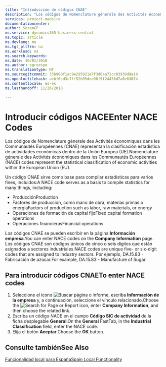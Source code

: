```yaml
---
title: "Introducción de códigos CNAE"
description: "Los códigos de Nomenclature génerale des Activités économiques dans les Communautés Européennes (CNAE) representan la clasificación estadística de actividades económicas dentro de la Unión Europea (UE)."
services: project-madeira
documentationcenter: 
author: SorenGP
ms.service: dynamics365-business-central
ms.topic: article
ms.devlang: na
ms.tgt_pltfrm: na
ms.workload: na
ms.search.keywords: 
ms.date: 10/01/2018
ms.author: sgroespe
ms.translationtype: HT
ms.sourcegitcommit: 33b900f1ac9e295921e7f3d6ea72cc93939d8a1b
ms.openlocfilehash: aebf0ed3c7ff52b95dce06f5f24456d7a0e63074
ms.contentlocale: es-es
ms.lasthandoff: 11/26/2018

---
```

# <a name="enter-nace-codes"></a><span data-ttu-id="4c5e1-103">Introducir códigos NACE</span><span class="sxs-lookup"><span data-stu-id="4c5e1-103">Enter NACE Codes</span></span>
<span data-ttu-id="4c5e1-104">Los códigos de Nomenclature génerale des Activités économiques dans les Communautés Européennes (CNAE) representan la clasificación estadística de actividades económicas dentro de la Unión Europea (UE).</span><span class="sxs-lookup"><span data-stu-id="4c5e1-104">Nomenclature génerale des Activités économiques dans les Communautés Européennes (NACE) codes represent the statistical classification of economic activities within the European Union (EU).</span></span>  

<span data-ttu-id="4c5e1-105">Un código CNAE sirve como base para compilar estadísticas para varios fines, incluidos:</span><span class="sxs-lookup"><span data-stu-id="4c5e1-105">A NACE code serves as a basis to compile statistics for many things, including:</span></span>  

- <span data-ttu-id="4c5e1-106">Producción</span><span class="sxs-lookup"><span data-stu-id="4c5e1-106">Production</span></span>  
- <span data-ttu-id="4c5e1-107">Factores de producción, como mano de obra, materias primas o energía</span><span class="sxs-lookup"><span data-stu-id="4c5e1-107">Factors of production such as labor, raw materials, or energy</span></span>  
- <span data-ttu-id="4c5e1-108">Operaciones de formación de capital fijo</span><span class="sxs-lookup"><span data-stu-id="4c5e1-108">Fixed capital formation operations</span></span>  
- <span data-ttu-id="4c5e1-109">Operaciones financieras</span><span class="sxs-lookup"><span data-stu-id="4c5e1-109">Financial operations</span></span>  

<span data-ttu-id="4c5e1-110">Los códigos CNAE se pueden escribir en la página **Información empresa**.</span><span class="sxs-lookup"><span data-stu-id="4c5e1-110">You can enter NACE codes on the **Company Information** page.</span></span> <span data-ttu-id="4c5e1-111">Los códigos CNAE son códigos únicos de cinco o seis dígitos que están asignados a sectores industriales.</span><span class="sxs-lookup"><span data-stu-id="4c5e1-111">NACE codes are unique five- or six-digit codes that are assigned to industry sectors.</span></span> <span data-ttu-id="4c5e1-112">Por ejemplo, DA.15.83 - Fabricación de azúcar.</span><span class="sxs-lookup"><span data-stu-id="4c5e1-112">For example, DA.15.83 - Manufacture of Sugar.</span></span>  

## <a name="to-enter-nace-codes"></a><span data-ttu-id="4c5e1-113">Para introducir códigos CNAE</span><span class="sxs-lookup"><span data-stu-id="4c5e1-113">To enter NACE codes</span></span>  

1.  <span data-ttu-id="4c5e1-114">Seleccione el icono ![Buscar página o informe](../../media/ui-search/search_small.png "icono Buscar página o informe"), escriba **Información de la empresa** y, a continuación, seleccione el vínculo relacionado.</span><span class="sxs-lookup"><span data-stu-id="4c5e1-114">Choose the ![Search for Page or Report](../../media/ui-search/search_small.png "Search for Page or Report icon") icon, enter **Company Information**, and then choose the related link.</span></span>  
2.  <span data-ttu-id="4c5e1-115">Escriba un código NACE en el campo **Código SIC de actividad** de la ficha desplegable **General**.</span><span class="sxs-lookup"><span data-stu-id="4c5e1-115">On the **General** FastTab, in the **Industrial Classification** field, enter the NACE code.</span></span>  
3.  <span data-ttu-id="4c5e1-116">Elija el botón **Aceptar**.</span><span class="sxs-lookup"><span data-stu-id="4c5e1-116">Choose the **OK** button.</span></span>  

## <a name="see-also"></a><span data-ttu-id="4c5e1-117">Consulte también</span><span class="sxs-lookup"><span data-stu-id="4c5e1-117">See Also</span></span>  
 [<span data-ttu-id="4c5e1-118">Funcionalidad local para España</span><span class="sxs-lookup"><span data-stu-id="4c5e1-118">Spain Local Functionality</span></span>](spain-local-functionality.md)

